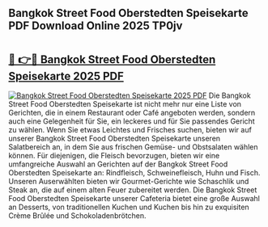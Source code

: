 ## Bangkok Street Food Oberstedten Speisekarte PDF Download Online 2025 TP0jv

# <h2><a href="http://gc7icg.nevu.top/?p=Bangkok+Street+Food+Oberstedten+Speisekarte">🔗 👉🔴 Bangkok Street Food Oberstedten Speisekarte 2025 PDF</a></h2>

[![Bangkok Street Food Oberstedten Speisekarte 2025 PDF](https://i.imgur.com/dBaPXMq.png)](http://gc7icg.nevu.top/?p=Bangkok+Street+Food+Oberstedten+Speisekarte)
Die Bangkok Street Food Oberstedten Speisekarte ist nicht mehr nur eine Liste von Gerichten, die in einem Restaurant oder Café angeboten werden, sondern auch eine Gelegenheit für Sie, ein leckeres und für Sie passendes Gericht zu wählen. Wenn Sie etwas Leichtes und Frisches suchen, bieten wir auf unserer Bangkok Street Food Oberstedten Speisekarte unseren Salatbereich an, in dem Sie aus frischen Gemüse- und Obstsalaten wählen können. Für diejenigen, die Fleisch bevorzugen, bieten wir eine umfangreiche Auswahl an Gerichten auf der Bangkok Street Food Oberstedten Speisekarte an: Rindfleisch, Schweinefleisch, Huhn und Fisch. Unseren Auserwählten bieten wir Gourmet-Gerichte wie Schaschlik und Steak an, die auf einem alten Feuer zubereitet werden. Die Bangkok Street Food Oberstedten Speisekarte unserer Cafeteria bietet eine große Auswahl an Desserts, von traditionellen Kuchen und Kuchen bis hin zu exquisiten Crème Brûlée und Schokoladenbrötchen.

